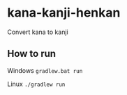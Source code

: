 # kana-kanji-henkan
Convert kana to kanji

## How to run
Windows
`gradlew.bat run`

Linux
`./gradlew run`
